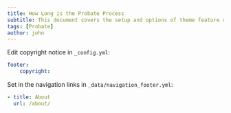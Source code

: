 ```yaml
---
title: How Long is the Probate Process
subtitle: This document covers the setup and options of theme feature described in the doc title
tags: [Probate]
author: john
---
```


Edit copyright notice in `_config.yml`:
```yaml
footer:
    copyright:
```

Set in the navigation links in `_data/navigation_footer.yml`:
```yaml
- title: About
  url: /about/
```
